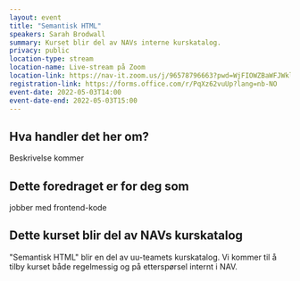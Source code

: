 ```yaml
---
layout: event
title: "Semantisk HTML"
speakers: Sarah Brodwall
summary: Kurset blir del av NAVs interne kurskatalog.
privacy: public
location-type: stream
location-name: Live-stream på Zoom
location-link: https://nav-it.zoom.us/j/96578796663?pwd=WjFIOWZBaWFJWkl1QVVpVUZBOEhSUT09
registration-link: https://forms.office.com/r/PqXz62vuUp?lang=nb-NO
event-date: 2022-05-03T14:00
event-date-end: 2022-05-03T15:00
---
```

## Hva handler det her om?
Beskrivelse kommer

## Dette foredraget er for deg som
jobber med frontend-kode


## Dette kurset blir del av NAVs kurskatalog
"Semantisk HTML" blir en del av uu-teamets kurskatalog.  Vi kommer til å tilby kurset både regelmessig og på etterspørsel internt i NAV.  
